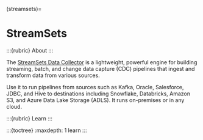 (streamsets)=
# StreamSets

:::{rubric} About
:::

The [StreamSets Data Collector] is a lightweight, powerful engine for building
streaming, batch, and change data capture (CDC) pipelines that ingest and transform
data from various sources.

Use it to run pipelines from sources such as Kafka, Oracle, Salesforce, JDBC, and Hive
to destinations including Snowflake, Databricks, Amazon S3, and Azure Data Lake Storage (ADLS).
It runs on-premises or in any cloud.

:::{rubric} Learn
:::

:::{toctree}
:maxdepth: 1
learn
:::

[StreamSets Data Collector]: https://www.softwareag.com/en_corporate/platform/integration-apis/data-collector-engine.html
